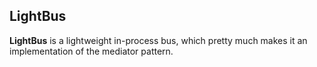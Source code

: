 **LightBus**
--
**LightBus** is a lightweight in-process bus, which pretty much makes it an implementation of the mediator pattern.
